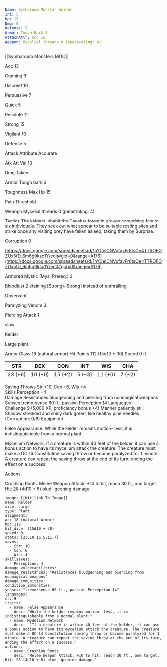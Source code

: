 ```yaml
---
Name: Symbaroum Monster Kelder
Ini: 5
Hp: 15
Dmg: 0
Defense: 5
Armor: Tough Bark 3
AttackAttr: Acc 15
Weapon: Mycelial threads 0 (penetrating: 4)
---
```

[[Symbaroum Monsters MOC]]

Acc 13

Cunning 9

Discreet 10

Persuasive 7

Quick 5

Resolute 11

Strong 15

Vigilant 10

Defense 5

Attack Attribute Accurate

Atk Att Val 13

Dmg Taken

Armor Tough bark 3

Toughness Max Hp 15

Pain Threshold

Weaopn Mycelial threads 0 (penetrating: 4)

Tactics The kelders inhabit the Davokar forest in groups comprising five to six individuals. They seek out what appear to be suitable resting sites and strike once any visiting prey have fallen asleep, taking them by Surprise.

Corruption 0

[https://docs.google.com/spreadsheets/d/1nYCeICNVofayFr6tsOe4TTROFOZUx5fD_6m6g9ksc1Y/edit#gid=0&range=A176](https://docs.google.com/spreadsheets/d/1nYCeICNVofayFr6tsOe4TTROFOZUx5fD_6m6g9ksc1Y/edit#gid=0&range=A176)

Armored Mystic (Mys, Prereq.) 2

Bloodlust 2 etaining [Strong←Strong] instead of enthralling

Observant

Paralyzing Venom 3

Piercing Attack 1

slow





 

Kelder

Large plant

Armor Class 18 (natural armor) 
Hit Points 112 (15d10 + 30)
Speed 0 ft.

| STR     | DEX     | CON     | INT    | WIS     | CHA    |
| ------- | ------- | ------- | ------ | ------- | ------ |
| 23 (+6) | 10 (+0) | 15 (+2) | 5 (−3) | 11 (+0) | 7 (−2) |


Saving Throws Str +10, Con +6, Wis +4  
Skills Perception +4  
Damage Resistances bludgeoning and piercing from nonmagical weapons  
Senses tremorsense 60 ft., passive Perception 14 
Languages —  
Challenge 9 (5,000 XP, proficiency bonus +4) 
Manner patiently still  
Shadow streaked and shiny dark green, like healthy pine needles (Corruption: 0/6) 
Equipment —

 
False Appearance. While the kelder remains motion- less, it is indistinguishable from a normal plant.

Mycelium Network. If a creature is within 40 feet of the kelder, it can use a bonus action to have its mycelium attack the creature. The creature must make a DC 14 Constitution saving throw or become paralyzed for 1 minute. A creature can repeat the saving throw at the end of its turn, ending the effect on a success.


Actions

Crushing Roots. Melee Weapon Attack: +10 to hit, reach 30 ft., one target. Hit: 28 (4d10 + 6) blud- geoning damage.


```statblock
image: [[Wikilink To Image]]
name: Kelder
size: Large
type: Plant
alignment: 
ac: 18 (natural Armor)
hp: 112
hit_dice: (15d10 + 30)
speed: 0
stats: [23,10,15,5,11,7]
saves: 
  - Str: 10
  - Con: 6
  - Wis: 4
skillsaves:
  - Perception: 4
damage_vulnerabilities: 
damage_resistances: "Resistances bludgeoning and piercing from nonmagical weapons"
damage_immunities: 
condition_immunities: 
senses: "tremorsense 60 ft., passive Perception 14"
languages: 
cr: 9
traits:
  - name: False Appearance
    desc: "While the kelder remains motion- less, it is indistinguishable from a normal plant."
  - name: Mydelium Network
    desc:  "If a creature is within 40 feet of the kelder, it can use a bonus action to have its mycelium attack the creature. The creature must make a DC 14 Constitution saving throw or become paralyzed for 1 minute. A creature can repeat the saving throw at the end of its turn, ending the effect on a success."
actions:
  - name: Crushing Roots
    desc: "Melee Weapon Attack: +10 to hit, reach 30 ft., one target. Hit: 28 (4d10 + 6) blud- geoning damage."
```